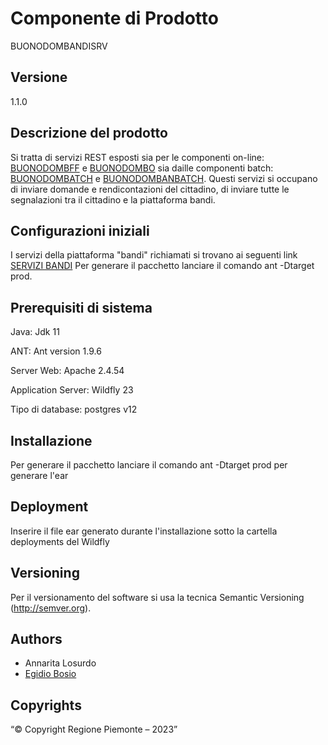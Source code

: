 # Componente di Prodotto

BUONODOMBANDISRV

## Versione

1.1.0

## Descrizione del prodotto

Si tratta di servizi REST esposti sia per le componenti on-line: [BUONODOMBFF](../buonodombff) e [BUONODOMBO](../buonodombo) sia daille componenti batch: [BUONODOMBATCH](../buonodombatch) e [BUONODOMBANBATCH](../buonodombanbatch/). Questi servizi si occupano di inviare domande e rendicontazioni del cittadino, di inviare tutte le segnalazioni tra il cittadino e la piattaforma bandi.


## Configurazioni iniziali

I servizi della piattaforma "bandi" richiamati si trovano ai seguenti link [SERVIZI BANDI](docs/yaml/pbservwelfare.yaml) 
Per generare il pacchetto lanciare il comando ant -Dtarget prod.

## Prerequisiti di sistema

Java:
Jdk 11

ANT:
Ant version 1.9.6

Server Web:
Apache 2.4.54

Application Server:
Wildfly 23

Tipo di database:
postgres v12

## Installazione

Per generare il pacchetto lanciare il comando ant -Dtarget prod  per generare l'ear

## Deployment

Inserire il file ear generato durante l'installazione sotto la cartella deployments del Wildfly

## Versioning

Per il versionamento del software si usa la tecnica Semantic Versioning (http://semver.org).

## Authors

* Annarita Losurdo
* [Egidio Bosio](https://github.com/egidio-bosio)



## Copyrights

“© Copyright Regione Piemonte – 2023”